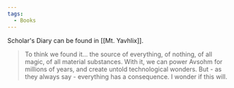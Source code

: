 ```yaml
---
tags:
  - Books
---
```


Scholar's Diary can be found in [[Mt. Yavhlix]].

> To think we found it... the source of everything, of nothing, of all magic, of all material substances. With it, we can power Avsohm for millions of years, and create untold technological wonders. But - as they always say - everything has a consequence. I wonder if this will.

